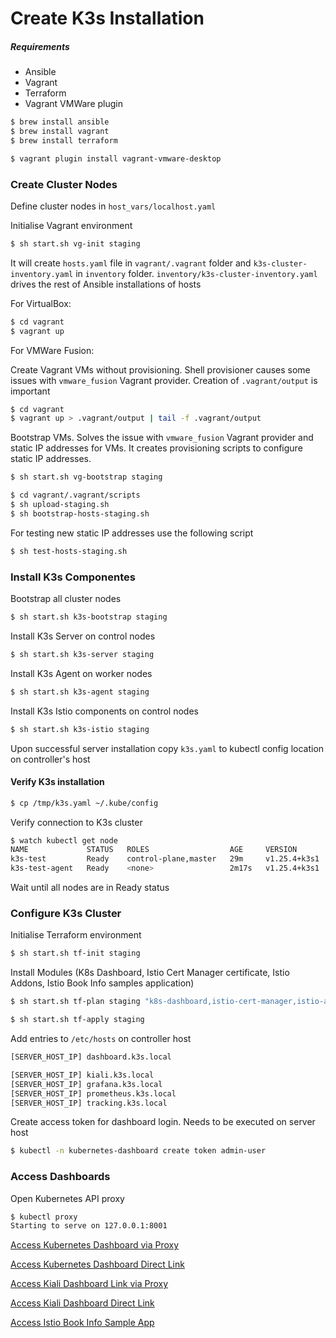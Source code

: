 # Create K3s Installation

##### Requirements

- Ansible 
- Vagrant
- Terraform
- Vagrant VMWare plugin

```bash
$ brew install ansible
$ brew install vagrant
$ brew install terraform

$ vagrant plugin install vagrant-vmware-desktop
```

### Create Cluster Nodes

Define cluster nodes in `host_vars/localhost.yaml`

Initialise Vagrant environment

```bash
$ sh start.sh vg-init staging
```
It will create `hosts.yaml` file in `vagrant/.vagrant` folder and `k3s-cluster-inventory.yaml` in `inventory` folder. `inventory/k3s-cluster-inventory.yaml` drives the rest of Ansible installations of hosts

For VirtualBox:
```bash
$ cd vagrant
$ vagrant up
```

For VMWare Fusion:

Create Vagrant VMs without provisioning. Shell provisioner causes some issues with `vmware_fusion` Vagrant provider. Creation of `.vagrant/output` is important

```bash
$ cd vagrant
$ vagrant up > .vagrant/output | tail -f .vagrant/output
```

Bootstrap VMs. Solves the issue with `vmware_fusion` Vagrant provider and static IP addresses for VMs. It creates provisioning scripts to configure static IP addresses.

```bash
$ sh start.sh vg-bootstrap staging

$ cd vagrant/.vagrant/scripts
$ sh upload-staging.sh
$ sh bootstrap-hosts-staging.sh
```

For testing new static IP addresses use the following script

```bash
$ sh test-hosts-staging.sh
```

### Install K3s Componentes

Bootstrap all cluster nodes

```bash
$ sh start.sh k3s-bootstrap staging
```

Install K3s Server on control nodes

```bash
$ sh start.sh k3s-server staging
```

Install K3s Agent on worker nodes

```bash
$ sh start.sh k3s-agent staging
```

Install K3s Istio components on control nodes

```bash
$ sh start.sh k3s-istio staging
```

Upon successful server installation copy `k3s.yaml` to kubectl config location on controller's host

#### Verify K3s installation

```bash
$ cp /tmp/k3s.yaml ~/.kube/config
```

Verify connection to K3s cluster

```bash
$ watch kubectl get node
NAME             STATUS   ROLES                  AGE     VERSION
k3s-test         Ready    control-plane,master   29m     v1.25.4+k3s1
k3s-test-agent   Ready    <none>                 2m17s   v1.25.4+k3s1
```
Wait until all nodes are in Ready status

### Configure K3s Cluster

Initialise Terraform environment

```bash
$ sh start.sh tf-init staging
```

Install Modules (K8s Dashboard, Istio Cert Manager certificate, Istio Addons, Istio Book Info samples application)

```bash
$ sh start.sh tf-plan staging "k8s-dashboard,istio-cert-manager,istio-addons,istio-bookinfo"

$ sh start.sh tf-apply staging
```
Add entries to `/etc/hosts` on controller host
```bash
[SERVER_HOST_IP] dashboard.k3s.local

[SERVER_HOST_IP] kiali.k3s.local
[SERVER_HOST_IP] grafana.k3s.local
[SERVER_HOST_IP] prometheus.k3s.local
[SERVER_HOST_IP] tracking.k3s.local
```

Create access token for dashboard login. Needs to be executed on server host

```bash
$ kubectl -n kubernetes-dashboard create token admin-user
```

### Access Dashboards

Open Kubernetes API proxy

```bash
$ kubectl proxy
Starting to serve on 127.0.0.1:8001
```
[Access Kubernetes Dashboard via Proxy](http://localhost:8001/api/v1/namespaces/kubernetes-dashboard/services/https:kubernetes-dashboard:/proxy/#!/login)

[Access Kubernetes Dashboard Direct Link](https://dashboard.k3s.local)

[Access Kiali Dashboard Link via Proxy](http://localhost:8001/api/v1/namespaces/istio-system/services/kiali:20001/proxy/kiali)

[Access Kiali Dashboard Direct Link](https://kiali.k3s.local)

[Access Istio Book Info Sample App](http://k3s.local/productpage)